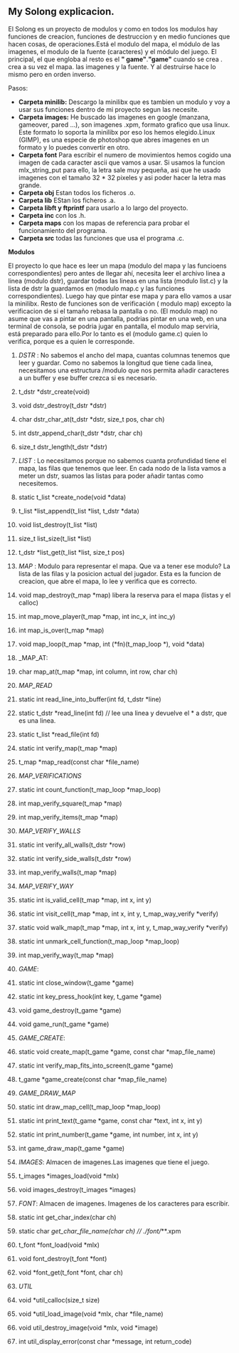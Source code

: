 ## My Solong explicacion.

El Solong es un proyecto de modulos y como en todos los modulos hay funciones de creacion, funciones de destruccion 
y en medio funciones que hacen cosas, de operaciones.Está el modulo del mapa, el módulo de las imagenes, el modulo de
la fuente (caracteres) y el módulo del juego.
El principal, el que engloba al resto es el **" game"**.**"game"** cuando se crea . crea a su vez el mapa. las imagenes
y la fuente. Y al destruirse hace lo mismo pero en orden inverso.

Pasos:

* **Carpeta minilib:** Descargo la minilibx que es tambien un modulo y voy a usar sus funciones dentro de mi proyecto segun las necesite.
* **Carpeta images:** He buscado las imagenes en google (manzana, gameover, pared ...), son imagenes .xpm, formato grafico que usa linux. 
Este formato lo soporta la minilibx por eso los hemos elegido.Linux (GIMP), es una especie de photoshop que abres imagenes en un formato 
y lo puedes convertir en otro.
* **Carpeta font** Para escribir el numero de movimientos hemos cogido una imagen de cada caracter ascii que vamos a usar. Si usamos la 
funcion mlx_string_put para ello, la letra sale muy pequeña, asi que he usado imagenes con el tamaño 32 * 32 pixeles y asi poder 
hacer la letra mas grande.
* **Carpeta obj** Estan todos los ficheros .o.
* **Carpeta lib** EStan los ficheros .a.
* **Carpeta libft y ftprintf** para usarlo a lo largo del proyecto.
* **Carpeta inc** con los .h.
* **Carpeta maps** con los mapas de referencia para probar el funcionamiento del programa.
* **Carpeta src** todas las funciones que usa el programa .c.

**Modulos**

El proyecto lo que hace es leer un mapa (modulo del mapa y las funcioens correspondientes) pero antes de llegar ahí, necesita leer el archivo
linea a linea (modulo dstr), 
guardar todas las lineas en una lista (modulo list.c) y la lista de dstr la guardamos en (modulo map.c y las funciones correspondientes).
Luego hay que pintar ese mapa y para ello vamos a usar la minilibx.
Resto de funciones son de verificación ( modulo map) excepto la verificacion de si el tamaño rebasa la pantalla o no.
(El modulo map) no asume que vas a pintar en una pantalla, podrias pintar en una web, en una terminal de consola, se podria jugar en pantalla,
 el modulo map serviria, está preparado para ello.Por lo tanto es el (modulo game.c) quien lo verifica, porque es a quien le corresponde.


1. _DSTR_ : No sabemos el ancho del mapa, cuantas columnas tenemos que leer y guardar.
            Como no sabemos la longitud que tiene cada linea, necesitamos una estructura /modulo que nos permita añadir caracteres a un buffer y
            ese buffer crezca si es necesario.
  1. t_dstr	*dstr_create(void)
  2. void	dstr_destroy(t_dstr *dstr)
  3. char	dstr_char_at(t_dstr *dstr, size_t pos, char ch)
  4. int	dstr_append_char(t_dstr *dstr, char ch)
  5. size_t	dstr_length(t_dstr *dstr)

2. _LIST_ : Lo necesitamos porque no sabemos cuanta profundidad tiene el mapa, las filas que tenemos que leer. 
            En cada nodo de la lista vamos a meter un dstr, suamos las listas para poder añadir tantas como necesitemos.
  1. static t_list	*create_node(void *data)
  2. t_list	*list_append(t_list *list, t_dstr *data)
  3. void	list_destroy(t_list *list)
  4. size_t	list_size(t_list *list)
  5. t_dstr	*list_get(t_list *list, size_t pos)
3. _MAP_ :  Modulo para representar el mapa. Que va a tener ese modulo? La lista de las filas y la posicion actual del jugador.
            Esta es la funcion de creacion, que abre el mapa, lo lee y verifica que es correcto.
  1. void	map_destroy(t_map *map) libera la reserva para el mapa (listas y el calloc)
  2. int	map_move_player(t_map *map, int inc_x, int inc_y)
  3. int		map_is_over(t_map *map)
  4. void	map_loop(t_map *map, int (*fn)(t_map_loop *), void *data)
4. _MAP_AT:
  1. char	map_at(t_map *map, int column, int row, char ch)
5. _MAP_READ_
  1. static int	read_line_into_buffer(int fd, t_dstr *line)
  2.  static t_dstr	*read_line(int fd) // lee una linea y devuelve el * a dstr, que es una linea.
  3. static t_list	*read_file(int fd)
  4. static int	verify_map(t_map *map)
  5. t_map	*map_read(const char *file_name)
6. _MAP_VERIFICATIONS_
  1. static	int	count_function(t_map_loop *map_loop)
  2. int	map_verify_square(t_map *map)
  3. int	map_verify_items(t_map *map)
7. _MAP_VERIFY_WALLS_
  1. static int	verify_all_walls(t_dstr *row)
  2. static int	verify_side_walls(t_dstr *row)
  3. int	map_verify_walls(t_map *map)
8. _MAP_VERIFY_WAY_
  1. static int	is_valid_cell(t_map *map, int x, int y)
  2. static int	visit_cell(t_map *map, int x, int y, t_map_way_verify *verify)
  3. static void walk_map(t_map *map, int x, int y, t_map_way_verify *verify)
  4. static int	unmark_cell_function(t_map_loop *map_loop)
  5. int	map_verify_way(t_map *map)
9. _GAME_:
  1. static int	close_window(t_game *game)
  2. static int	key_press_hook(int key, t_game *game)
  3. void	game_destroy(t_game *game)
  4. void	game_run(t_game *game)
10. _GAME_CREATE_:
  1. static void	create_map(t_game *game, const char *map_file_name)
  2. static int	verify_map_fits_into_screen(t_game *game)
  3. t_game	*game_create(const char *map_file_name)
11. _GAME_DRAW_MAP_
   1. static int	draw_map_cell(t_map_loop *map_loop)
   2. static int	print_text(t_game *game, const char *text, int x, int y)
   3. static int	print_number(t_game *game, int number, int x, int y)
   4. int	game_draw_map(t_game *game)
12. _IMAGES_: Almacen de imagenes.Las imagenes que tiene el juego.
   1. t_images	*images_load(void *mlx)
   2. void	images_destroy(t_images *images)

13. _FONT_: Almacen de imagenes. Imagenes de los caracteres para escribir.
   1. static int	get_char_index(char ch)
   2. static char	*get_char_file_name(char ch) // ./font/***.xpm
   3. t_font	*font_load(void	*mlx)
   4. void	font_destroy(t_font *font)
   5. void	*font_get(t_font *font, char ch)
14. _UTIL_ 
   1. void	*util_calloc(size_t size)
   2. void	*util_load_image(void *mlx, char *file_name)
   3. void	util_destroy_image(void *mlx, void *image)
   4. int	util_display_error(const char *message, int return_code)



